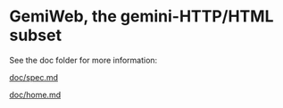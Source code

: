 # GemiWeb, the gemini-HTTP/HTML subset

See the doc folder for more information:

[doc/spec.md](doc/spec.md)

[doc/home.md](doc/home.md)
